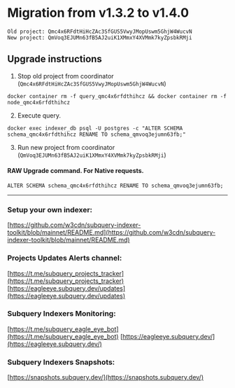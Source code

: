 # Migration from v1.3.2 to v1.4.0
```
Old project: Qmc4x6RFdtHiHcZAc3SfGUS5VwyJMopUswm5GhjW4WucvN
New project: QmVoq3EJUMn63fB5AJ2uiK1XMmxY4XVMmk7kyZpsbkRMji
```


## Upgrade instructions
 1) Stop old project from coordinator (`Qmc4x6RFdtHiHcZAc3SfGUS5VwyJMopUswm5GhjW4WucvN`)

```
docker container rm -f query_qmc4x6rfdthihcz && docker container rm -f node_qmc4x6rfdthihcz
```

 2) Execute query.

```
docker exec indexer_db psql -U postgres -c "ALTER SCHEMA schema_qmc4x6rfdthihcz RENAME TO schema_qmvoq3ejumn63fb;"

```

 3) Run new project from coordinator (`QmVoq3EJUMn63fB5AJ2uiK1XMmxY4XVMmk7kyZpsbkRMji`)

#### RAW Upgrade command. For Native requests.
`ALTER SCHEMA schema_qmc4x6rfdthihcz RENAME TO schema_qmvoq3ejumn63fb;`


___
### Setup your own indexer:

[https://github.com/w3cdn/subquery-indexer-toolkit/blob/mainnet/README.md](https://github.com/w3cdn/subquery-indexer-toolkit/blob/mainnet/README.md)

### Projects Updates Alerts channel:

[https://t.me/subquery_projects_tracker](https://t.me/subquery_projects_tracker) [https://eagleeye.subquery.dev/updates](https://eagleeye.subquery.dev/updates)

### Subquery Indexers Monitoring:

[https://t.me/subquery_eagle_eye_bot](https://t.me/subquery_eagle_eye_bot) [https://eagleeye.subquery.dev/](https://eagleeye.subquery.dev/)


### Subquery Indexers Snapshots:

[https://snapshots.subquery.dev/](https://snapshots.subquery.dev/)
